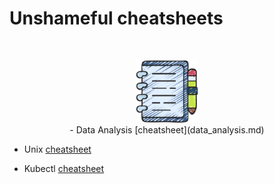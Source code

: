 # Unshameful cheatsheets

</br>
<p align="center">
<img src="/img/notes.png" width=100 />
</br>
- Data Analysis [cheatsheet](data_analysis.md)

- Unix [cheatsheet](unix_tricks.md)

- Kubectl [cheatsheet](kubectl_newbie.md)
</p>

